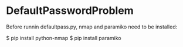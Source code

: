 # DefaultPasswordProblem

Before runnin defaultpass.py, nmap and paramiko need to be installed:

$ pip install python-nmap
$ pip install paramiko

